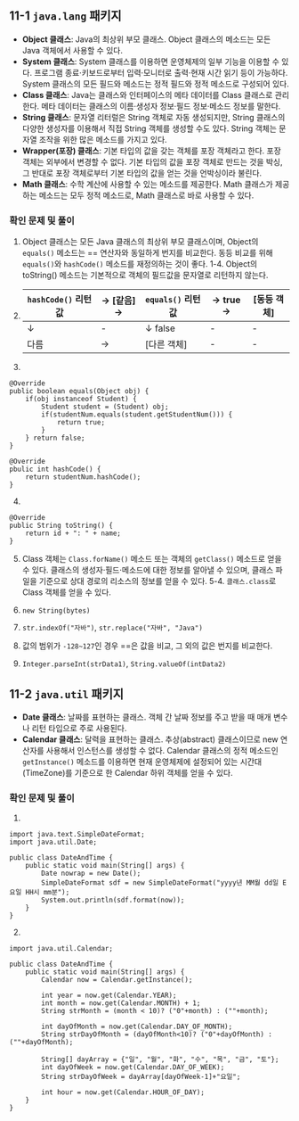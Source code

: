 ## 11-1 `java.lang` 패키지

- **Object 클래스**: Java의 최상위 부모 클래스. Object 클래스의 메소드는 모든 Java 객체에서 사용할 수 있다.
- **System 클래스**: System 클래스를 이용하면 운영체제의 일부 기능을 이용할 수 있다. 프로그램 종료·키보드로부터 입력·모니터로 출력·현재 시간 읽기 등이 가능하다. System 클래스의 모든 필드와 메소드는 정적 필드와 정적 메소드로 구성되어 있다.
- **Class 클래스**: Java는 클래스와 인터페이스의 메타 데이터를 Class 클래스로 관리한다. 메타 데이터는 클래스의 이름·생성자 정보·필드 정보·메소드 정보를 말한다.
- **String 클래스**: 문자열 리터럴은 String 객체로 자동 생성되지만, String 클래스의 다양한 생성자를 이용해서 직접 String 객체를 생성할 수도 있다. String 객체는 문자열 조작을 위한 많은 메소드를 가지고 있다.
- **Wrapper(포장) 클래스**: 기본 타입의 값을 갖는 객체를 포장 객체라고 한다. 포장 객체는 외부에서 변경할 수 없다. 기본 타입의 값을 포장 객체로 만드는 것을 박싱, 그 반대로 포장 객체로부터 기본 타입의 값을 얻는 것을 언박싱이라 불린다.
- **Math 클래스**: 수학 계산에 사용할 수 있는 메소드를 제공한다. Math 클래스가 제공하는 메소드는 모두 정적 메소드로, Math 클래스로 바로 사용할 수 있다.

### 확인 문제 및 풀이

1. Object 클래스는 모든 Java 클래스의 최상위 부모 클래스이며, Object의 `equals()` 메소드는 == 연산자와 동일하게 번지를 비교한다. 동등 비교를 위해 `equals()`와 `hashCode()` 메소드를 재정의하는 것이 좋다.
   1-4. Object의 toString() 메소드는 기본적으로 객체의 필드값을 문자열로 리턴하지 않는다.

2. | `hashCode()` 리턴값 | → [같음] → | `equals()` 리턴값 | → true → | [동등 객체] |
   | ------------------- | ---------- | ----------------- | -------- | ----------- |
   | ↓                   | -          | ↓ false           | -        | -           |
   | 다름                | →          | [다른 객체]       | -        | -           |

3.

```
@Override
public boolean equals(Object obj) {
	if(obj instanceof Student) {
		Student student = (Student) obj;
		if(studentNum.equals(student.getStudentNum())) {
			return true;
		}
	} return false;
}

@Override
pbulic int hashCode() {
	return studentNum.hashCode();
}
```

4.

```
@Override
public String toString() {
	return id + ": " + name;
}
```

5. Class 객체는 `Class.forName()` 메소드 또는 객체의 `getClass()` 메소드로 얻을 수 있다. 클래스의 생성자·필드·메소드에 대한 정보를 알아낼 수 있으며, 클래스 파일을 기준으로 상대 경로의 리소스의 정보를 얻을 수 있다.
   5-4. `클래스.class`로 Class 객체를 얻을 수 있다.

6. `new String(bytes)`
7. `str.indexOf("자바")`, `str.replace("자바", "Java")`
8. 값의 범위가 `-128~127`인 경우 ==은 값을 비교, 그 외의 값은 번지를 비교한다.
9. `Integer.parseInt(strData1)`, `String.valueOf(intData2)`

## 11-2 `java.util` 패키지

- **Date 클래스**: 날짜를 표현하는 클래스. 객체 간 날짜 정보를 주고 받을 때 매개 변수나 리턴 타입으로 주로 사용된다.
- **Calendar 클래스**: 달력을 표현하는 클래스. 추상(abstract) 클래스이므로 new 연산자를 사용해서 인스턴스를 생성할 수 없다. Calendar 클래스의 정적 메소드인 `getInstance()` 메소드를 이용하면 현재 운영체제에 설정되어 있는 시간대(TimeZone)를 기준으로 한 Calendar 하위 객체를 얻을 수 있다.

### 확인 문제 및 풀이

1.

```
import java.text.SimpleDateFormat;
import java.util.Date;

public class DateAndTime {
	public static void main(String[] args) {
		Date nowrap = new Date();
		SimpleDateFormat sdf = new SimpleDateFormat("yyyy년 MM월 dd일 E요일 HH시 mm분");
		System.out.println(sdf.format(now));
	}
}
```

2.

```
import java.util.Calendar;

public class DateAndTime {
	public static void main(String[] args) {
		Calendar now = Calendar.getInstance();

		int year = now.get(Calendar.YEAR);
		int month = now.get(Calendar.MONTH) + 1;
		String strMonth = (month < 10)? ("0"+month) : (""+month);

		int dayOfMonth = now.get(Calendar.DAY_OF_MONTH);
		String strDayOfMonth = (dayOfMonth<10)? ("0"+dayOfMonth) : (""+dayOfMonth);

		String[] dayArray = {"일", "월", "화", "수", "목", "금", "토"};
		int dayOfWeek = now.get(Calendar.DAY_OF_WEEK);
		String strDayOfWeek = dayArray[dayOfWeek-1]+"요일";

		int hour = now.get(Calendar.HOUR_OF_DAY);
	}
}
```

